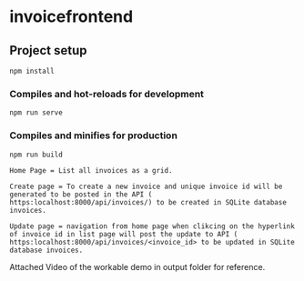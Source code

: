 # invoicefrontend

## Project setup
```
npm install
```

### Compiles and hot-reloads for development
```
npm run serve
```

### Compiles and minifies for production
```
npm run build
```

    Home Page = List all invoices as a grid.
    
    Create page = To create a new invoice and unique invoice id will be generated to be posted in the API ( https:localhost:8000/api/invoices/) to be created in SQLite database invoices.
    
    Update page = navigation from home page when clikcing on the hyperlink of invoice id in list page will post the update to API ( https:localhost:8000/api/invoices/<invoice_id> to be updated in SQLite database invoices.
    
    
Attached Video of the workable demo in output folder for reference. 
    
